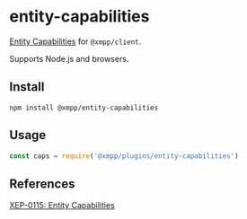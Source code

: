 # entity-capabilities

[Entity Capabilities](https://xmpp.org/extensions/xep-0115.html) for `@xmpp/client`.

Supports Node.js and browsers.

## Install

```
npm install @xmpp/entity-capabilities
```

## Usage

```js
const caps = require('@xmpp/plugins/entity-capabilities')
```

## References

[XEP-0115: Entity Capabilities](https://xmpp.org/extensions/xep-0115.html)
